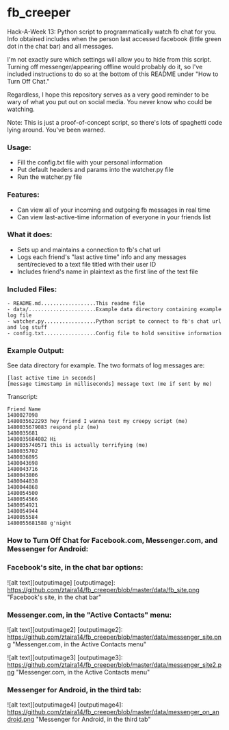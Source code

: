 # fb_creeper
Hack-A-Week 13: Python script to programmatically watch fb chat for you. Info
obtained includes when the person last accessed facebook (little green dot in
the chat bar) and all messages.

I'm not exactly sure which settings will allow you to hide from this script.
Turning off messenger/appearing offline would probably do it, so I've included
instructions to do so at the bottom of this README under "How to Turn Off Chat."

Regardless, I hope this repository serves as a very good reminder to be wary
of what you put out on social media. You never know who could be watching.

Note: This is just a proof-of-concept script, so there's lots of spaghetti code
lying around. You've been warned.

### Usage:
- Fill the config.txt file with your personal information
- Put default headers and params into the watcher.py file
- Run the watcher.py file

### Features:
- Can view all of your incoming and outgoing fb messages in real time
- Can view last-active-time information of everyone in your friends list

### What it does:
- Sets up and maintains a connection to fb's chat url
- Logs each friend's "last active time" info and any messages sent/recieved to
a text file titled with their user ID
- Includes friend's name in plaintext as the first line of the text file

### Included Files:
```
- README.md..................This readme file
- data/......................Example data directory containing example log file
- watcher.py.................Python script to connect to fb's chat url and log stuff
- config.txt.................Config file to hold sensitive information
```

### Example Output:
See data directory for example. The two formats of log messages are:
```
[last active time in seconds]
[message timestamp in milliseconds] message text (me if sent by me)
```

Transcript:

```
Friend Name
1480027098
1480035622293 hey friend I wanna test my creepy script (me)
1480035679083 respond plz (me)
1480035681
1480035684082 Hi
1480035740571 this is actually terrifying (me)
1480035702
1480036895
1480043698
1480043716
1480043806
1480044838
1480044868
1480054500
1480054566
1480054921
1480054944
1480055584
1480055681588 g'night
```

### How to Turn Off Chat for Facebook.com, Messenger.com, and Messenger for Android:
### Facebook's site, in the chat bar options:

![alt text][outputimage]
[outputimage]: https://github.com/ztaira14/fb_creeper/blob/master/data/fb_site.png "Facebook's site, in the chat bar"

### Messenger.com, in the "Active Contacts" menu:

![alt text][outputimage2]
[outputimage2]: https://github.com/ztaira14/fb_creeper/blob/master/data/messenger_site.png "Messenger.com, in the Active Contacts menu"

![alt text][outputimage3]
[outputimage3]: https://github.com/ztaira14/fb_creeper/blob/master/data/messenger_site2.png "Messenger.com, in the Active Contacts menu"

### Messenger for Android, in the third tab:

![alt text][outputimage4]
[outputimage4]: https://github.com/ztaira14/fb_creeper/blob/master/data/messenger_on_android.png "Messenger for Android, in the third tab"

